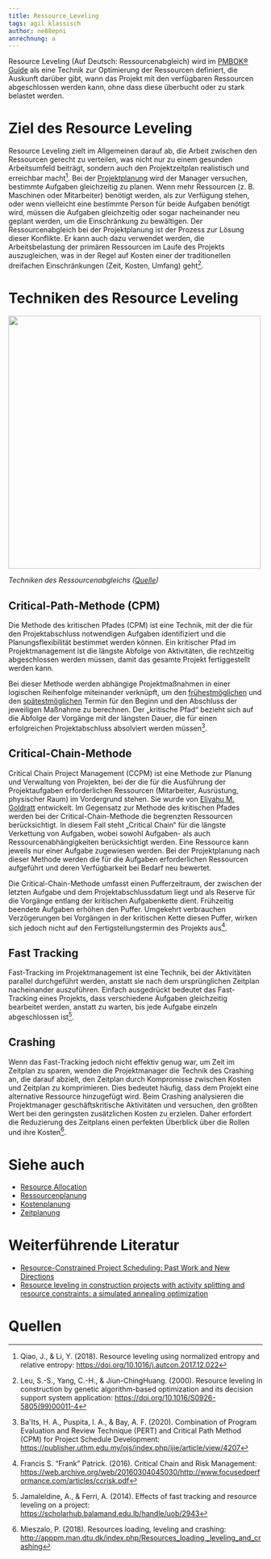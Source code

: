 ```yaml
---
title: Ressource_Leveling
tags: agil klassisch
author: ne88epni
anrechnung: a
---
```


Resource Leveling (Auf Deutsch: Ressourcenabgleich) wird im [PMBOK® Guide](PMBOK_Guide.md) als eine Technik zur Optimierung der Ressourcen definiert, die Auskunft darüber gibt, wann das Projekt mit den verfügbaren Ressourcen abgeschlossen werden kann, ohne dass diese überbucht oder zu stark belastet werden.

 # Ziel des Resource Leveling
 
Resource Leveling zielt im Allgemeinen darauf ab, die Arbeit zwischen den Ressourcen gerecht zu verteilen, was nicht nur zu einem gesunden Arbeitsumfeld beiträgt, sondern auch den Projektzeitplan realistisch und erreichbar macht[^1].
Bei der [Projektplanung](Projektplanung.md) wird der Manager versuchen, bestimmte Aufgaben gleichzeitig zu planen. Wenn mehr Ressourcen (z. B. Maschinen oder Mitarbeiter) benötigt werden, als zur Verfügung stehen, oder wenn vielleicht eine bestimmte Person für beide Aufgaben benötigt wird, müssen die Aufgaben gleichzeitig oder sogar nacheinander neu geplant werden, um die Einschränkung zu bewältigen. Der Ressourcenabgleich bei der Projektplanung ist der Prozess zur Lösung dieser Konflikte. Er kann auch dazu verwendet werden, die Arbeitsbelastung der primären Ressourcen im Laufe des Projekts auszugleichen, was in der Regel auf Kosten einer der traditionellen dreifachen Einschränkungen (Zeit, Kosten, Umfang) geht[^2].



# Techniken des Resource Leveling
 
 <img src="https://assets.asana.biz/m/7f73e0ff8c2ca393/original/inline-project-planning-resource-leveling-2-2x.png" width="500" height="500">
 
*Techniken des Ressourcenabgleichs ([Quelle](https://assets.asana.biz/m/7f73e0ff8c2ca393/original/inline-project-planning-resource-leveling-2-2x.png))*

## Critical-Path-Methode (CPM)
Die Methode des kritischen Pfades (CPM) ist eine Technik, mit der die für den Projektabschluss notwendigen Aufgaben identifiziert und die Planungsflexibilität bestimmet werden können. Ein kritischer Pfad im Projektmanagement ist die längste Abfolge von Aktivitäten, die rechtzeitig abgeschlossen werden müssen, damit das gesamte Projekt fertiggestellt werden kann.

Bei dieser Methode werden abhängige Projektmaßnahmen in einer logischen Reihenfolge miteinander verknüpft, um den [frühestmöglichen](https://www.itwissen.info/early-start-date-Frueher-Starttermin.html) und den [spätestmöglichen](https://www.itwissen.info/late-finish-date-LF-Spaeter-Fertigstellungstermin.html) Termin für den Beginn und den Abschluss der jeweiligen Maßnahme zu berechnen. Der „kritische Pfad“ bezieht sich auf die Abfolge der Vorgänge mit der längsten Dauer, die für einen erfolgreichen Projektabschluss absolviert werden müssen[^3].

## Critical-Chain-Methode
Critical Chain Project Management (CCPM) ist eine Methode zur Planung und Verwaltung von Projekten, bei der die für die Ausführung der Projektaufgaben erforderlichen Ressourcen (Mitarbeiter, Ausrüstung, physischer Raum) im Vordergrund stehen. Sie wurde von [Eliyahu M. Goldratt](https://en.wikipedia.org/wiki/Eliyahu_M._Goldratt) entwickelt.
Im Gegensatz zur Methode des kritischen Pfades werden bei der Critical-Chain-Methode die begrenzten Ressourcen berücksichtigt. In diesem Fall steht „Critical Chain“ für die längste Verkettung von Aufgaben, wobei sowohl Aufgaben- als auch Ressourcenabhängigkeiten berücksichtigt werden. Eine Ressource kann jeweils nur einer Aufgabe zugewiesen werden. Bei der Projektplanung nach dieser Methode werden die für die Aufgaben erforderlichen Ressourcen aufgeführt und deren Verfügbarkeit bei Bedarf neu bewertet.

Die Critical-Chain-Methode umfasst einen Pufferzeitraum, der zwischen der letzten Aufgabe und dem Projektabschlussdatum liegt und als Reserve für die Vorgänge entlang der kritischen Aufgabenkette dient. Frühzeitig beendete Aufgaben erhöhen den Puffer. Umgekehrt verbrauchen Verzögerungen bei Vorgängen in der kritischen Kette diesen Puffer, wirken sich jedoch nicht auf den Fertigstellungstermin des Projekts aus[^4].

## Fast Tracking
Fast-Tracking im Projektmanagement ist eine Technik, bei der Aktivitäten parallel durchgeführt werden, anstatt sie nach dem ursprünglichen Zeitplan nacheinander auszuführen. Einfach ausgedrückt bedeutet das Fast-Tracking eines Projekts, dass verschiedene Aufgaben gleichzeitig bearbeitet werden, anstatt zu warten, bis jede Aufgabe einzeln abgeschlossen ist[^5].

## Crashing
Wenn das Fast-Tracking jedoch nicht effektiv genug war, um Zeit im Zeitplan zu sparen, wenden die Projektmanager die Technik des Crashing an, die darauf abzielt, den Zeitplan durch Kompromisse zwischen Kosten und Zeitplan zu komprimieren. Dies bedeutet häufig, dass dem Projekt eine alternative Ressource hinzugefügt wird. Beim Crashing analysieren die Projektmanager geschäftskritische Aktivitäten und versuchen, den größten Wert bei den geringsten zusätzlichen Kosten zu erzielen. Daher erfordert die Reduzierung des Zeitplans einen perfekten Überblick über die Rollen und ihre Kosten[^6].



# Siehe auch

* [Resource Allocation](https://en.wikipedia.org/wiki/Resource_allocation)
* [Ressourcenplanung](Ressourcenplanung.md)
* [Kostenplanung](Kostenplanung.md)
* [Zeitplanung](Zeitplanung.md)

# Weiterführende Literatur

* [Resource-Constrained Project Scheduling: Past Work and New Directions](http://citeseerx.ist.psu.edu/viewdoc/download?doi=10.1.1.94.6687&rep=rep1&type=pdf)
* [Resource leveling in construction projects with activity splitting and resource constraints: a simulated annealing optimization](https://cdnsciencepub.com/doi/abs/10.1139/cjce-2017-0670)

# Quellen

[^1]: Qiao, J., & Li, Y. (2018). Resource leveling using normalized entropy and relative entropy: https://doi.org/10.1016/j.autcon.2017.12.022
[^2]: Leu, S.-S., Yang, C.-H., & Jiun-ChingHuang. (2000). Resource leveling in construction by genetic algorithm-based optimization and its decision support system application: https://doi.org/10.1016/S0926-5805(99)00011-4


[^3]: Ba'Its, H. A., Puspita, I. A., & Bay, A. F. (2020). Combination of Program Evaluation and Review Technique (PERT) and Critical Path Method (CPM) for Project Schedule Development: https://publisher.uthm.edu.my/ojs/index.php/ijie/article/view/4207
[^4]:Francis S. “Frank” Patrick. (2016). Critical Chain and Risk Management: https://web.archive.org/web/20160304045030/http://www.focusedperformance.com/articles/ccrisk.pdf
[^5]:Jamaleldine, A., & Ferri, A. (2014). Effects of fast tracking and resource leveling on a project: https://scholarhub.balamand.edu.lb/handle/uob/2943
[^6]: Mieszalo, P. (2018). Resources loading, leveling and crashing: http://apppm.man.dtu.dk/index.php/Resources_loading,_leveling_and_crashing
